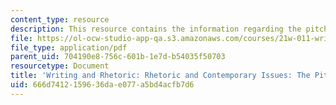 ```yaml
---
content_type: resource
description: This resource contains the information regarding the pitch.
file: https://ol-ocw-studio-app-qa.s3.amazonaws.com/courses/21w-011-writing-and-rhetoric-rhetoric-and-contemporary-issues-fall-2015/666d7412159636dae077a5bd4acfb7d6_MIT21W_011F15_the_pitch.pdf
file_type: application/pdf
parent_uid: 704190e8-756c-601b-1e7d-b54035f50703
resourcetype: Document
title: 'Writing and Rhetoric: Rhetoric and Contemporary Issues: The Pitch'
uid: 666d7412-1596-36da-e077-a5bd4acfb7d6
---
```


